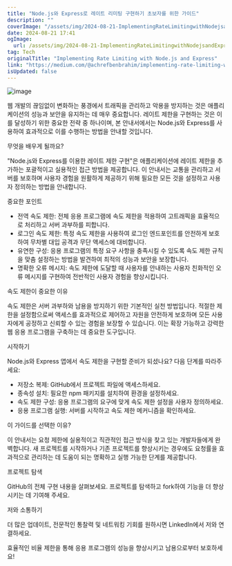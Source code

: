 ```yaml
---
title: "Node.js와 Express로 레이트 리미팅 구현하기 초보자를 위한 가이드"
description: ""
coverImage: "/assets/img/2024-08-21-ImplementingRateLimitingwithNodejsandExpress_0.png"
date: 2024-08-21 17:41
ogImage: 
  url: /assets/img/2024-08-21-ImplementingRateLimitingwithNodejsandExpress_0.png
tag: Tech
originalTitle: "Implementing Rate Limiting with Node.js and Express"
link: "https://medium.com/@achrefbenbrahim/implementing-rate-limiting-with-node-js-and-express-94f4ed598e61"
isUpdated: false
---
```



![image](/assets/img/2024-08-21-ImplementingRateLimitingwithNodejsandExpress_0.png)

웹 개발의 끊임없이 변화하는 풍경에서 트래픽을 관리하고 악용을 방지하는 것은 애플리케이션의 성능과 보안을 유지하는 데 매우 중요합니다. 레이트 제한을 구현하는 것은 이를 달성하기 위한 중요한 전략 중 하나이며, 본 안내서에서는 Node.js와 Express를 사용하여 효과적으로 이를 수행하는 방법을 안내할 것입니다.

무엇을 배우게 될까요?

"Node.js와 Express를 이용한 레이트 제한 구현"은 애플리케이션에 레이트 제한을 추가하는 포괄적이고 실용적인 접근 방법을 제공합니다. 이 안내서는 교통을 관리하고 서버를 보호하며 사용자 경험을 원활하게 제공하기 위해 필요한 모든 것을 설정하고 사용자 정의하는 방법을 안내합니다.

<div class="content-ad"></div>

중요한 포인트

- 전역 속도 제한: 전체 응용 프로그램에 속도 제한을 적용하여 고트래픽을 효율적으로 처리하고 서버 과부하를 피합니다.
- 로그인 속도 제한: 특정 속도 제한을 사용하여 로그인 엔드포인트를 안전하게 보호하여 무차별 대입 공격과 무단 액세스에 대비합니다.
- 유연한 구성: 응용 프로그램의 특정 요구 사항을 충족시킬 수 있도록 속도 제한 규칙을 맞춤 설정하는 방법을 발견하여 최적의 성능과 보안을 보장합니다.
- 명확한 오류 메시지: 속도 제한에 도달할 때 사용자를 안내하는 사용자 친화적인 오류 메시지를 구현하여 전반적인 사용자 경험을 향상시킵니다.

속도 제한이 중요한 이유

속도 제한은 서버 과부하와 남용을 방지하기 위한 기본적인 실천 방법입니다. 적절한 제한을 설정함으로써 액세스를 효과적으로 제어하고 자원을 안전하게 보호하며 모든 사용자에게 공정하고 신뢰할 수 있는 경험을 보장할 수 있습니다. 이는 확장 가능하고 강력한 웹 응용 프로그램을 구축하는 데 중요한 도구입니다.

<div class="content-ad"></div>

시작하기

Node.js와 Express 앱에서 속도 제한을 구현할 준비가 되셨나요? 다음 단계를 따라주세요:

- 저장소 복제: GitHub에서 프로젝트 파일에 액세스하세요.
- 종속성 설치: 필요한 npm 패키지를 설치하여 환경을 설정하세요.
- 속도 제한 구성: 응용 프로그램의 요구에 맞게 속도 제한 설정을 사용자 정의하세요.
- 응용 프로그램 실행: 서버를 시작하고 속도 제한 메커니즘을 확인하세요.

이 가이드를 선택한 이유?

<div class="content-ad"></div>

이 안내서는 요청 제한에 실용적이고 직관적인 접근 방식을 찾고 있는 개발자들에게 완벽합니다. 새 프로젝트를 시작하거나 기존 프로젝트를 향상시키는 경우에도 요청률을 효과적으로 관리하는 데 도움이 되는 명확하고 실행 가능한 단계를 제공합니다.

프로젝트 탐색

GitHub의 전체 구현 내용을 살펴보세요. 프로젝트를 탐색하고 fork하여 기능을 더 향상시키는 데 기여해 주세요.

저와 소통하기

<div class="content-ad"></div>

더 많은 업데이트, 전문적인 통찰력 및 네트워킹 기회를 원하시면 LinkedIn에서 저와 연결하세요.

효율적인 비율 제한을 통해 응용 프로그램의 성능을 향상시키고 남용으로부터 보호하세요!